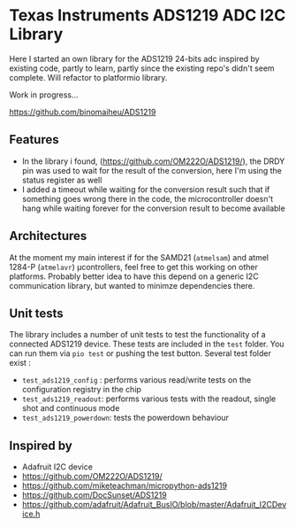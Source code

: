 # Texas Instruments ADS1219 ADC I2C Library

Here I started an own library for the ADS1219 24-bits adc inspired by existing code, partly
to learn, partly since the existing repo's didn't seem complete. Will refactor to platformio library. 

Work in progress...

https://github.com/binomaiheu/ADS1219


## Features
- In the library i found, (https://github.com/OM222O/ADS1219/), the DRDY pin was used to wait for the result of the conversion, here I'm using the status register as well
- I added a timeout while waiting for the conversion result such that if something goes wrong there in the code, the microcontroller doesn't hang while waiting forever for the conversion result to become available

## Architectures

At the moment my main interest if for the SAMD21 (`atmelsam`) and atmel 1284-P (`atmelavr`) µcontrollers, feel free to get this working on other platforms. Probably better idea to have this depend on a generic I2C communication library, but wanted to minimze dependencies there.   

## Unit tests

The library includes a number of unit tests to test the functionality of a connected ADS1219 device. These tests are included in the `test` folder. You can run them via `pio test` or pushing the test button. Several
test folder exist : 

- `test_ads1219_config` : performs various read/write tests on the configuration registry in the chip
- `test_ads1219_readout`: performs various tests with the readout, single shot and continuous mode
- `test_ads1219_powerdown`: tests the powerdown behaviour 


## Inspired by

- Adafruit I2C device
- https://github.com/OM222O/ADS1219/
- https://github.com/miketeachman/micropython-ads1219
- https://github.com/DocSunset/ADS1219
- https://github.com/adafruit/Adafruit_BusIO/blob/master/Adafruit_I2CDevice.h
